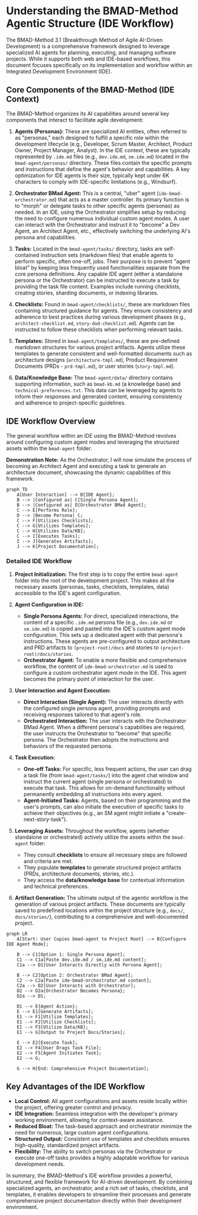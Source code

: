 # Understanding the BMAD-Method Agentic Structure (IDE Workflow)

The BMAD-Method 3.1 (Breakthrough Method of Agile AI-Driven Development) is a comprehensive framework designed to leverage specialized AI agents for planning, executing, and managing software projects. While it supports both web and IDE-based workflows, this document focuses specifically on its implementation and workflow within an Integrated Development Environment (IDE).

## Core Components of the BMAD-Method (IDE Context)

The BMAD-Method organizes its AI capabilities around several key components that interact to facilitate agile development:

1.  **Agents (Personas):** These are specialized AI entities, often referred to as "personas," each designed to fulfill a specific role within the development lifecycle (e.g., Developer, Scrum Master, Architect, Product Owner, Project Manager, Analyst). In the IDE context, these are typically represented by `.ide.md` files (e.g., `dev.ide.md`, `sm.ide.md`) located in the `bmad-agent/personas/` directory. These files contain the specific prompts and instructions that define the agent's behavior and capabilities. A key optimization for IDE agents is their size, typically kept under 6K characters to comply with IDE-specific limitations (e.g., Windsurf).

2.  **Orchestrator BMad Agent:** This is a central, "uber" agent (`ide-bmad-orchestrator.md`) that acts as a master controller. Its primary function is to "morph" or delegate tasks to other specific agents (personas) as needed. In an IDE, using the Orchestrator simplifies setup by reducing the need to configure numerous individual custom agent modes. A user can interact with the Orchestrator and instruct it to "become" a Dev Agent, an Architect Agent, etc., effectively switching the underlying AI's persona and capabilities.

3.  **Tasks:** Located in the `bmad-agent/tasks/` directory, tasks are self-contained instruction sets (markdown files) that enable agents to perform specific, often one-off, jobs. Their purpose is to prevent "agent bloat" by keeping less frequently used functionalities separate from the core persona definitions. Any capable IDE agent (either a standalone persona or the Orchestrator) can be instructed to execute a task by providing the task file content. Examples include running checklists, creating stories, sharding documents, or indexing libraries.

4.  **Checklists:** Found in `bmad-agent/checklists/`, these are markdown files containing structured guidance for agents. They ensure consistency and adherence to best practices during various development phases (e.g., `architect-checklist.md`, `story-dod-checklist.md`). Agents can be instructed to follow these checklists when performing relevant tasks.

5.  **Templates:** Stored in `bmad-agent/templates/`, these are pre-defined markdown structures for various project artifacts. Agents utilize these templates to generate consistent and well-formatted documents such as architecture designs (`architecture-tmpl.md`), Product Requirement Documents (PRDs - `prd-tmpl.md`), or user stories (`story-tmpl.md`).

6.  **Data/Knowledge Base:** The `bmad-agent/data/` directory contains supporting information, such as `bmad-kb.md` (a knowledge base) and `technical-preferences.txt`. This data can be leveraged by agents to inform their responses and generated content, ensuring consistency and adherence to project-specific guidelines.

## IDE Workflow Overview

The general workflow within an IDE using the BMAD-Method revolves around configuring custom agent modes and leveraging the structured assets within the `bmad-agent` folder.

**Demonstration Note:** As the Orchestrator, I will now simulate the process of becoming an Architect Agent and executing a task to generate an architecture document, showcasing the dynamic capabilities of this framework.

```mermaid
graph TD
    A[User Interaction] --> B{IDE Agent};
    B --> |Configured as| C[Single Persona Agent];
    B --> |Configured as| D[Orchestrator BMad Agent];
    C --> E[Performs Role];
    D --> |Become Persona| C;
    C --> F[Utilizes Checklists];
    C --> G[Utilizes Templates];
    C --> H[Utilizes Data/KB];
    C --> I[Executes Tasks];
    I --> J[Generates Artifacts];
    J --> K[Project Documentation];
```

### Detailed IDE Workflow

1.  **Project Initialization:** The first step is to copy the entire `bmad-agent` folder into the root of the development project. This makes all the necessary assets (personas, tasks, checklists, templates, data) accessible to the IDE's agent configuration.

2.  **Agent Configuration in IDE:**
    *   **Single Persona Agents:** For direct, specialized interactions, the content of a specific `.ide.md` persona file (e.g., `dev.ide.md` or `sm.ide.md`) is copied and pasted into the IDE's custom agent mode configuration. This sets up a dedicated agent with that persona's instructions. These agents are pre-configured to output architecture and PRD artifacts to `(project-root)/docs` and stories to `(project-root)/docs/stories`.
    *   **Orchestrator Agent:** To enable a more flexible and comprehensive workflow, the content of `ide-bmad-orchestrator.md` is used to configure a custom orchestrator agent mode in the IDE. This agent becomes the primary point of interaction for the user.

3.  **User Interaction and Agent Execution:**
    *   **Direct Interaction (Single Agent):** The user interacts directly with the configured single persona agent, providing prompts and receiving responses tailored to that agent's role.
    *   **Orchestrated Interaction:** The user interacts with the Orchestrator BMad Agent. When a different persona's capabilities are required, the user instructs the Orchestrator to "become" that specific persona. The Orchestrator then adopts the instructions and behaviors of the requested persona.

4.  **Task Execution:**
    *   **One-off Tasks:** For specific, less frequent actions, the user can drag a task file (from `bmad-agent/tasks/`) into the agent chat window and instruct the current agent (single persona or orchestrated) to execute that task. This allows for on-demand functionality without permanently embedding all instructions into every agent.
    *   **Agent-Initiated Tasks:** Agents, based on their programming and the user's prompts, can also initiate the execution of specific tasks to achieve their objectives (e.g., an SM agent might initiate a "create-next-story-task").

5.  **Leveraging Assets:** Throughout the workflow, agents (whether standalone or orchestrated) actively utilize the assets within the `bmad-agent` folder:
    *   They consult **checklists** to ensure all necessary steps are followed and criteria are met.
    *   They populate **templates** to generate structured project artifacts (PRDs, architecture documents, stories, etc.).
    *   They access the **data/knowledge base** for contextual information and technical preferences.

6.  **Artifact Generation:** The ultimate output of the agentic workflow is the generation of various project artifacts. These documents are typically saved to predefined locations within the project structure (e.g., `docs/`, `docs/stories/`), contributing to a comprehensive and well-documented project.

```mermaid
graph LR
    A[Start: User Copies bmad-agent to Project Root] --> B{Configure IDE Agent Mode};

    B --> C1[Option 1: Single Persona Agent];
    C1 --> C1a[Paste dev.ide.md / sm.ide.md content];
    C1a --> D1[User Interacts Directly with Persona Agent];

    B --> C2[Option 2: Orchestrator BMad Agent];
    C2 --> C2a[Paste ide-bmad-orchestrator.md content];
    C2a --> D2[User Interacts with Orchestrator];
    D2 --> D2a{Orchestrator Becomes Persona};
    D2a --> D1;

    D1 --> E{Agent Action};
    E --> E1[Generate Artifacts];
    E1 --> F1[Utilize Templates];
    E1 --> F2[Utilize Checklists];
    E1 --> F3[Utilize Data/KB];
    E1 --> G[Output to Project Docs/Stories];

    E --> E2[Execute Task];
    E2 --> F4[User Drags Task File];
    E2 --> F5[Agent Initiates Task];
    E2 --> G;

    G --> H[End: Comprehensive Project Documentation];
```

## Key Advantages of the IDE Workflow

*   **Local Control:** All agent configurations and assets reside locally within the project, offering greater control and privacy.
*   **IDE Integration:** Seamless integration with the developer's primary working environment, allowing for context-aware assistance.
*   **Reduced Bloat:** The task-based approach and orchestrator minimize the need for numerous, large custom agent configurations.
*   **Structured Output:** Consistent use of templates and checklists ensures high-quality, standardized project artifacts.
*   **Flexibility:** The ability to switch personas via the Orchestrator or execute one-off tasks provides a highly adaptable workflow for various development needs.

In summary, the BMAD-Method's IDE workflow provides a powerful, structured, and flexible framework for AI-driven development. By combining specialized agents, an orchestrator, and a rich set of tasks, checklists, and templates, it enables developers to streamline their processes and generate comprehensive project documentation directly within their development environment.
